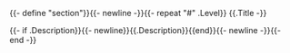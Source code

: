 {{- define "section"}}{{- newline -}}{{- repeat "#" .Level}} {{.Title -}}

{{- if .Description}}{{- newline}}{{.Description}}{{end}}{{- newline -}}{{- end -}}
